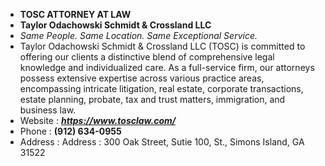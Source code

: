 - **TOSC ATTORNEY AT LAW**
- **Taylor Odachowski Schmidt & Crossland LLC**
- _Same People. Same Location. Same Exceptional Service._
- Taylor Odachowski Schmidt & Crossland LLC (TOSC) is committed to offering our clients a distinctive blend of comprehensive legal knowledge and individualized care. As a full-service firm, our attorneys possess extensive expertise across various practice areas, encompassing intricate litigation, real estate, corporate transactions, estate planning, probate, tax and trust matters, immigration, and business law.
- Website : _**https://www.tosclaw.com/**_
- Phone : **(912) 634-0955**
- Address : Address : 300 Oak Street, Sutie 100, St., Simons Island, GA 31522

<!---
toscattorneyatlaw/toscattorneyatlaw is a ✨ special ✨ repository because its `README.md` (this file) appears on your GitHub profile.
You can click the Preview link to take a look at your changes.
--->
